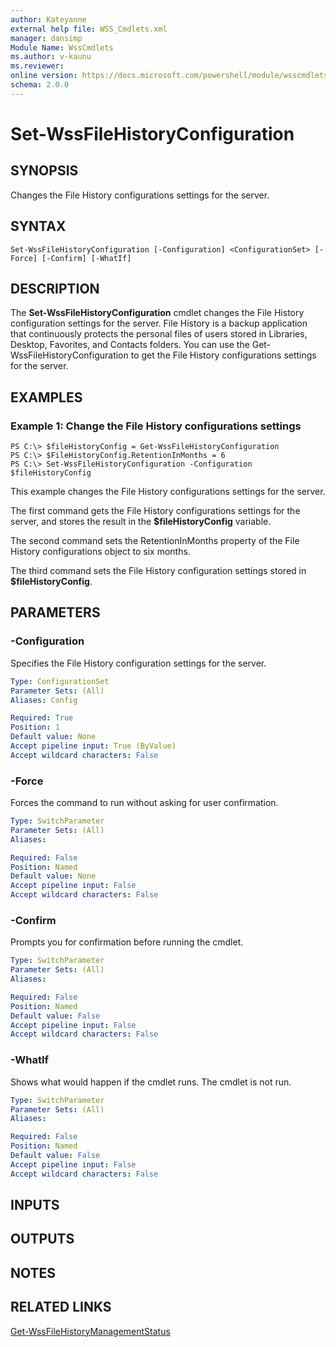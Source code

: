 ```yaml
---
author: Kateyanne
external help file: WSS_Cmdlets.xml
manager: dansimp
Module Name: WssCmdlets
ms.author: v-kaunu
ms.reviewer: 
online version: https://docs.microsoft.com/powershell/module/wsscmdlets/set-wssfilehistoryconfiguration?view=windowsserver2012-ps&wt.mc_id=ps-gethelp
schema: 2.0.0
---
```


# Set-WssFileHistoryConfiguration

## SYNOPSIS
Changes the File History configurations settings for the server.

## SYNTAX

```
Set-WssFileHistoryConfiguration [-Configuration] <ConfigurationSet> [-Force] [-Confirm] [-WhatIf]
```

## DESCRIPTION
The **Set-WssFileHistoryConfiguration** cmdlet changes the File History configuration settings for the server.
File History is a backup application that continuously protects the personal files of users stored in Libraries, Desktop, Favorites, and Contacts folders.
You can use the Get-WssFileHistoryConfiguration to get the File History configurations settings for the server.

## EXAMPLES

### Example 1: Change the File History configurations settings
```
PS C:\> $fileHistoryConfig = Get-WssFileHistoryConfiguration
PS C:\> $FileHistoryConfig.RetentionInMonths = 6
PS C:\> Set-WssFileHistoryConfiguration -Configuration $fileHistoryConfig
```

This example changes the File History configurations settings for the server.

The first command gets the File History configurations settings for the server, and stores the result in the **$fileHistoryConfig** variable.

The second command sets the RetentionInMonths property of the File History configurations object to six months.

The third command sets the File History configuration settings stored in **$fileHistoryConfig**.

## PARAMETERS

### -Configuration
Specifies the File History configuration settings for the server.

```yaml
Type: ConfigurationSet
Parameter Sets: (All)
Aliases: Config

Required: True
Position: 1
Default value: None
Accept pipeline input: True (ByValue)
Accept wildcard characters: False
```

### -Force
Forces the command to run without asking for user confirmation.

```yaml
Type: SwitchParameter
Parameter Sets: (All)
Aliases: 

Required: False
Position: Named
Default value: None
Accept pipeline input: False
Accept wildcard characters: False
```

### -Confirm
Prompts you for confirmation before running the cmdlet.

```yaml
Type: SwitchParameter
Parameter Sets: (All)
Aliases: 

Required: False
Position: Named
Default value: False
Accept pipeline input: False
Accept wildcard characters: False
```

### -WhatIf
Shows what would happen if the cmdlet runs.
The cmdlet is not run.

```yaml
Type: SwitchParameter
Parameter Sets: (All)
Aliases: 

Required: False
Position: Named
Default value: False
Accept pipeline input: False
Accept wildcard characters: False
```

## INPUTS

## OUTPUTS

## NOTES

## RELATED LINKS

[Get-WssFileHistoryManagementStatus](./Get-WssFileHistoryManagementStatus.md)

